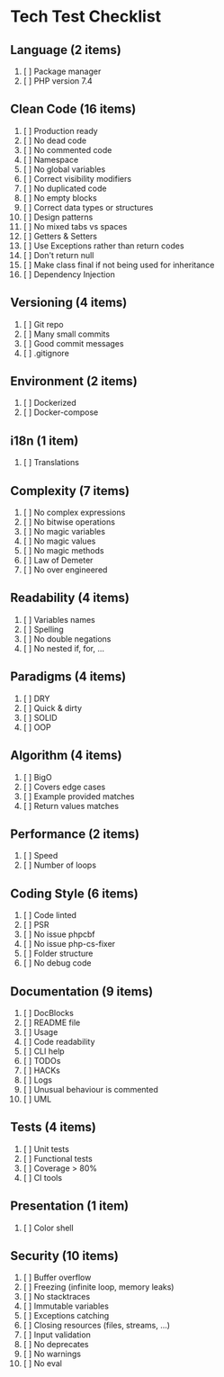 # Tech Test Checklist

## Language (2 items)

 1. [ ] Package manager
 1. [ ] PHP version 7.4

## Clean Code (16 items)

 1. [ ] Production ready
 1. [ ] No dead code
 1. [ ] No commented code
 1. [ ] Namespace
 1. [ ] No global variables
 1. [ ] Correct visibility modifiers
 1. [ ] No duplicated code
 1. [ ] No empty blocks
 1. [ ] Correct data types or structures
 1. [ ] Design patterns
 1. [ ] No mixed tabs vs spaces
 1. [ ] Getters & Setters
 1. [ ] Use Exceptions rather than return codes
 1. [ ] Don't return null
 1. [ ] Make class final if not being used for inheritance
 1. [ ] Dependency Injection
 
## Versioning (4 items)

 1. [ ] Git repo
 1. [ ] Many small commits
 1. [ ] Good commit messages
 1. [ ] .gitignore

## Environment (2 items)

 1. [ ] Dockerized
 1. [ ] Docker-compose
 
## i18n (1 item)

 1. [ ] Translations
 
## Complexity (7 items)

 1. [ ] No complex expressions
 1. [ ] No bitwise operations
 1. [ ] No magic variables
 1. [ ] No magic values
 1. [ ] No magic methods
 1. [ ] Law of Demeter
 1. [ ] No over engineered
 
## Readability (4 items)

 1. [ ] Variables names
 1. [ ] Spelling
 1. [ ] No double negations
 1. [ ] No nested if, for, ...
 
## Paradigms (4 items)

 1. [ ] DRY
 1. [ ] Quick & dirty
 1. [ ] SOLID
 1. [ ] OOP

## Algorithm (4 items)

 1. [ ] BigO
 1. [ ] Covers edge cases
 1. [ ] Example provided matches
 1. [ ] Return values matches

## Performance (2 items)

 1. [ ] Speed
 1. [ ] Number of loops

## Coding Style (6 items)

 1. [ ] Code linted
 1. [ ] PSR
 1. [ ] No issue phpcbf
 1. [ ] No issue php-cs-fixer
 1. [ ] Folder structure
 1. [ ] No debug code

## Documentation (9 items)

 1. [ ] DocBlocks
 1. [ ] README file
 1. [ ] Usage
 1. [ ] Code readability
 1. [ ] CLI help
 1. [ ] TODOs
 1. [ ] HACKs
 1. [ ] Logs
 1. [ ] Unusual behaviour is commented
 1. [ ] UML

## Tests (4 items)

 1. [ ] Unit tests
 1. [ ] Functional tests
 1. [ ] Coverage > 80%
 1. [ ] CI tools

## Presentation (1 item)

 1. [ ] Color shell
 
## Security (10 items)

 1. [ ] Buffer overflow
 1. [ ] Freezing (infinite loop, memory leaks)
 1. [ ] No stacktraces
 1. [ ] Immutable variables
 1. [ ] Exceptions catching
 1. [ ] Closing resources (files, streams, ...)
 1. [ ] Input validation
 1. [ ] No deprecates
 1. [ ] No warnings
 1. [ ] No eval
